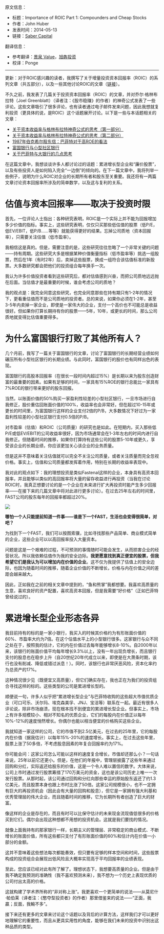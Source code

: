 原文信息：

- 标题：Importance of ROIC Part 1: Compounders and Cheap Stocks
- 作者：John Huber
- 发表时间：2014-05-13
- 链接：[Saber Capital](https://sabercapitalmgt.com/importance-of-roic-part-1-compounders-and-cheap-stocks/)

翻译信息：

- 参考翻译：[景泉 Value](https://mp.weixin.qq.com/s/E5O_ZXUrF1UWoU9dz1ovSw)，[旭犇投资](https://mp.weixin.qq.com/s/bOYuLkLll6yh0uPXsXPXew)
- 校译：Ponge

---

更新：对于ROIC感兴趣的读者，我撰写了关于增量投资资本回报率（ROIC）的系列文章（共五部分），以及一些其他讨论ROIC的文章（[链接](http://sabercapitalmgt.com/tag/roic/)）。

不久之前，我发表了几篇关于投资资本回报率（ROIC）的文章，并对乔尔·格林布拉特（Joel Greenblatt）（译者注：《股市稳赚》的作者）的神奇公式发表了一些评论。这些文章吸引了很多评论，也有读者通过电子邮件发来问题，因此我想就复利投资（更具体的说，是ROIC）这个话题展开讨论。以下是一些与本话题相关的文章：

* [关于资本收益率与格林布拉特神奇公式的思考（第一部分）](http://sabercapitalmgt.com/thoughts-on-return-on-capital-and-greenblatts-magic-formula-part-1/)
* [关于资本收益率与格林布拉特神奇公式的思考（第二部分）](http://sabercapitalmgt.com/thoughts-on-return-on-capital-and-greenblatts-magic-formula-part-2/)
* [1987年伯克希尔股东信：巴菲特对于高ROE的看法](http://sabercapitalmgt.com/1987-berkshire-letter-and-buffetts-thoughts-on-high-roe/)
* [富国银行与小型社区银行](http://sabercapitalmgt.com/wells-fargo-vs-small-community-banks/)
* [关于巴菲特与大银行的几点思考](http://sabercapitalmgt.com/a-few-thoughts-on-buffett-and-great-banks/)

在这篇文章中，我想谈谈许多人都讨论过的话题：累进增长型企业和“廉价股票”，以及有些投资人是如何陷入完全“一边倒”的倾向的。在下一篇文章中，我将列举一些例子，说明为什么ROIC对企业的长期所有者和股东至关重要。我还将有一两篇文章讨论资本回报率所涉及的简单数学，以及这与复利的关系。

# 估值与资本回报率——取决于投资时限

首先，一位评论人士指出：各种研究表明，ROIC是一个实际上并不能为回报增加多少价值的指标。事实上，这些研究表明，仅仅只买那些低估值的股票（低P/E，低EV/EBIT，低P/B……等等）就能获得更好的结果。忘掉公司质地（资本回报率），只需要关注估值（低市盈率）。

我相信这是真的。但是，需要注意的是，这些研究往往忽略了一个非常关键的问题——持有周期。这些研究大多是根据某种价值衡量指标（低市盈率等）挑选一组股票，然后在1年（有时2年）后，卖掉这些股票，换成一组符合该估值标准的新股票。大多数研究都会把他们的投资组合每年换手一次。

我认为许多价值投资者看到这些研究后，都对估值感到兴奋，而把公司质地远远抛在后面。当估值才是最重要的时候，谁会考虑公司的质地？

我的观点是：我完全同意这些研究，也完全同意那些在持有期只有1-2年的情况下，更看重估值而不是公司质地的投资者。总的来说，如果你必须在1-2年，甚至3-5年内卖掉一家企业，即使是一家伟大的企业，支付一个高价也不可能总是收益很好。但如果你打算长期持有你的股票——5年，10年，或更长的时间，那么公司质地就变得比估值重要得多。

# 为什么富国银行打败了其他所有人？

几个月前，我写了一篇关于富国银行的文章，讨论了富国银行的长期经营业绩如何碾压所有小型社区银行的长期业绩。与此同时，富国银行的股价也有同样出色的表现。

富国银行的高股本回报率（在很长一段时间内超过15%）是长期以来为股东创造财富的最重要的因素。如果有足够的时间，一家具有15%ROE的银行总能比一家具有7%ROE的银行带来更好的股东回报。

当然，以账面价值的50%购买一家盈利性较差的小型社区银行，一旦市场进行自我修正，股价重估回账面价值的100%，收益率也会非常好。但在超过10-15年或更长的时间里，为富国银行这样的企业支付2倍的P/B，大多数情况下好过为一家盈利性较差的小型社区银行支付0.5倍的P/B。

对市盈率（估值）和ROIC（公司质量）的研究也是如此。在短期内，买入那些低P/E或低EV/EBIT的公司收益率很好，因为市场通常会在1-3年左右的时间内进行自我修正。但随着时间的推移，如果你打算持有这些公司的股票5-10年或更久，享受该企业的长期业绩，你应该更加关心该企业的业务质量。

但是这并不意味着关注估值就可以完全不关注公司质量，或者关注质量而完全忽视价格。事实上，估值和公司质量都发挥着作用，特别在长期的收益率表现中。

我对此的观点如下：我的理想投资是类似Fastenal这样的企业，本身具有高资本回报率，并且能够以类似的高回报率将大量的留存收益进行再投资（当我在讨论ROIC时，我真正想要讨论的是一个企业在未来进行扩大再投资时能产生多少回报率——在接下来的几篇文章中将对此进行更多讨论）。在过去25年左右的时间里，FAST公司的股东每年的回报率都超过20%。

![](https://github.com/pzponge/Yestoday/blob/main/Elements/ROIC/FAST-Long-Term-Chart.jpeg)

**哪怕一个人只能提前知道一件事——谁是下一个FAST，生活也会变得很简单，对吧？**

为找到下一个FAST，我们可以按图索骥，比如寻找那些产品简单、商业模式简单的企业，这些企业可以以高回报率投入大量资本。

问题是这是一个艰难的过程，不可预测的事情随时可能会发生，从而损害企业的经营状况。所以我依赖估值作为我的安全边际。**我更愿意找到真正便宜的股票，但我希望它们是我认为可以增加内在价值的企业**。这不仅为我提供了估值上的安全边际，也因为随着时间的推移，随着企业价值的不断增长，价格与内在价值之间的差距会越来越大。

因此，正如我在之前的相关文章中提到的，“鱼和熊掌”我都想要。我喜欢高质量的生意，喜欢良好的资产配置，喜欢高资本回报，但是我需要“好价格”（正如巴菲特曾经说过的）。

# 累进增长型企业形态各异

我目前持有的标的是一家小银行，我买入的时候其价格约为有形账面价值的60%、市盈率大约为7倍。在这个估值水平上的小型银行很多。这家银行与众不同之处在于，按照我的估计，它的内在价值过去每年能够增长8-10%。自2000年以来，该银行的账面价值平均每年增长9.3%以上，没有一年出现负增长，而且银行支付的股息也在稳步上升（自20世纪20年代成立以来，即使是在大萧条时期，该行也没有削减、降低或错过派息！）。同时，该银行也非常厌恶风险，资本化率约为总资产的17%。

这种情况很少见（既便宜又高质量），但它们确实存在，我也正在为我们的投资组合寻找这样的标的。这些类型的公司是累进增长型的。

顺便说一句，许多人似乎把“累进增长型企业”与巴菲特收购的这些超大市值优质企业（可口可乐、沃尔玛、埃克森美孚、JNJ、宝洁等）联系在一起。最近有很多人评论说，除非市场崩溃，现在根本找不到便宜的累进增长型企业。但事实上，市场上有许多规模较小、相对不知名的优质企业，它们的每股内在价值正以每年10%-12%的速度悄然增长。你偶尔也能以相当便宜的价格购买这些企业。

我就知道一家这样的公司，它的市值不到2.5亿美元，在过去的25年里，它的每股内在价值（据我估计）以每年15%-20%的速度增长。事实上，在过去这些年里，股票上涨了50多倍，不考虑股息因素的年复合回报率约为17%。

你可能会问：这家公司怎么可能以这样的速度复合增长，市值却还那么小？一句话来说，25年以前它还更小。但是，在他们的年报中，管理层披露了这些年来通过回购和分红，实际返还给股东的价值，这是一个令人难以置信的数字。大体来说，公司上市时通过发行股票筹措了170万美元的资金，这也是该公司历史上唯一一次发行股票。从那时起，该公司通过回购和分红向那些幸运的原始股东返还了约1.3亿美元，而且股票本身也跟上市时比涨了50倍。这家公司规模很小，也不一定拥有巨大的再投资机会（因此会有大量的回购和股息），但它是一家拥有强大利基和优秀管理层的伟大企业，而且随着时间的推移，它为长期所有者创造了巨大的财富。

像这样的企业是存在的，而且有时可以比保守估计的未来现金流现值低很多的价格买到它们。偶尔会出现这种想都不用想的投资机会。这就是我们要找的情况。

就像上面我持有的那家银行一样，长期主义的管理层、非常稳定的商业模式、不断增长的账面价值，所有这些都只支付了有形账面价值的60%和估计内在价值一小部分的金额。

这并不意味着这些想法每次都能奏效，但只要有足够的样本空间和时间，这些股票构成的投资组合会展现出低风险且大概率实现高于平均回报率的业绩表现。

至此，您应该已经对此有所了解了。理想状态下，我想要高质量的企业。但是由于我不确定我预测的准确性（我不喜欢预测未来），我不想为一个历史上表现优质的公司付出太高的价格。

这就构建了学术界所称的“非对称上涨”。我更喜欢一个更简单的说法——从莫尼什·帕伯莱（译者注：《憨夺型投资者》的作者）那里借鉴来的说法——“正面，我贏；反面，我輸不多”。

接下来还有更多的文章来讨论这个话题以及背后的计算方法，这样我们才可以更好地理解它的重要性，而且从更具实用性的角度，能够在我们未来的投资中识别出这种品质的类型。
